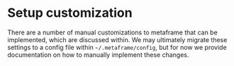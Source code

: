# Setup customization

There are a number of manual customizations to metaframe that can be implemented, which are discussed within. We may ultimately migrate these settings to a config file within `~/.metaframe/config`, but for now we provide documentation on how to manually implement these changes.

